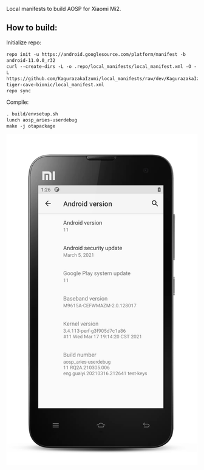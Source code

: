 Local manifests to build AOSP for Xiaomi Mi2.

How to build:
-------------

Initialize repo:

    repo init -u https://android.googlesource.com/platform/manifest -b android-11.0.0_r32
    curl --create-dirs -L -o .repo/local_manifests/local_manifest.xml -O -L https://github.com/KagurazakaIzumi/local_manifests/raw/dev/KagurazakaIzumi/use-tiger-cave-bionic/local_manifest.xml
    repo sync

Compile:

    . build/envsetup.sh
    lunch aosp_aries-userdebug
    make -j otapackage

![](pics/screenshot.png)
